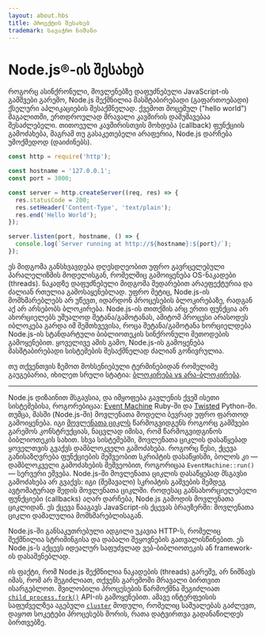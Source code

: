 ```yaml
---
layout: about.hbs
title: პროექტის შესახებ
trademark: სავაჭრო ნიშანი
---
```


# Node.js®-ის შესახებ

როგორც ასინქრონული, მოვლენებზე დაფუძნებული JavaScript-ის გამშვები გარემო, Node.js შექმნილია
მასშტაბირებადი (გაფართოებადი) ქსელური აპლიკაციების შესაქმნელად. ქვემოთ მოცემულ ("hello world") მაგალითში,
ერთდროულად მრავალი კავშირის დამუშავებაა შესაძლებელი. თითოეული კავშირისთვის მოხდება (callback) ფუნქციის
გამოძახება, მაგრამ თუ გასაკეთებელი არაფერია, Node.js დარჩება უმოქმედოდ (დაიძინებს).

```javascript
const http = require('http');

const hostname = '127.0.0.1';
const port = 3000;

const server = http.createServer((req, res) => {
  res.statusCode = 200;
  res.setHeader('Content-Type', 'text/plain');
  res.end('Hello World');
});

server.listen(port, hostname, () => {
  console.log(`Server running at http://${hostname}:${port}/`);
});
```

ეს მიდგომა განსხვავდება დღესდღეობით უფრო გავრცელებული პარალელიზმის მოდელისგან, რომელშიც გამოიყენება OS-ნაკადები (threads).
ნაკადზე დაფუძნებული მიდგომა შედარებით არაეფექტურია და ძალიან
რთულია გამოსაყენებლად. უფრო მეტიც, Node.js-ის მომხმარებლებს არ უწევთ, იდარდონ
პროცესების ბლოკირებაზე, რადგან აქ არ არსებობს ბლოკირება.
Node.js-ის თითქმის არც ერთი ფუნქცია არ ახორციელებს უშუალოდ შეტანა/გამოტანას, ამიტომ პროცესი არასოდეს იბლოკება გარდა იმ შემთხვევისა, როცა შეტანა/გამოტანა ხორციელდება
Node.js-ის სტანდარტული ბიბლიოთეკის სინქრონული მეთოდების გამოყენებით. ყოველივე ამის გამო, Node.js-ის გამოყენება მასშტაბირებადი სისტემების შესაქმნელად
ძალიან გონივრულია.

თუ თქვენთვის ზემოთ მოხსენიებული ტერმინებიდან რომელიმე გაუგებარია, იხილეთ სრული სტატია:
[ბლოკირება vs არა-ბლოკირება][].

---

Node.js დიზაინით მსგავსია, და იმყოფება გავლენის ქვეშ ისეთი სისტემებისა, როგორებიცაა:
[Event Machine][] Ruby-ში და [Twisted][] Python-ში. თუმცა, მასში (Node.js-ში) მოვლენათა მოდელი ბევრად უფრო
ფართოდ გამოიყენება. იგი [მოვლენათა ციკლს][] წარმოგვიდგენს როგორც გამშვები გარემოს კონსტრუქციას, ნაცვლად იმისა, რომ წარმოგვიდგინოს ბიბლიოთეკის სახით. სხვა სისტემებში,
მოვლენათა ციკლის დასაწყებად ყოველთვის გვაქვს დამბლოკველი გამოძახება.
როგორც წესი, ქცევა განისაზღვრება ფუნქციების მეშვეობით სკრიპტის დასაწყისში, ბოლოს კი — დამბლოკველი გამოძახების მეშვეობით, როგორიცაა `EventMachine::run()` — სერვერი ეშვება.
Node.js-ში მოვლენათა ციკლის დასაწყებად მსგავსი გამოძახება არ გვაქვს: იგი (შემავალი) სკრიპტის გაშვების შემდეგ ავტომატურად შედის მოვლენათა ციკლში.
როდესაც განსახორციელებელი ფუნქციები (callbacks) აღარ დარჩება, Node.js გამოდის მოვლენათა ციკლიდან. ეს ქცევა
წააგავს JavaScript-ის ქცევას ბრაუზერში: მოვლენათა ციკლი დამალულია მომხმარებლისაგან.

Node.js-ში განსაკუთრებული ადგილი უკავია HTTP-ს, რომელიც შექმნილია სტრიმინგისა და დაბალი
შეყოვნების გათვალისწინებით. ეს Node.js-ს აქცევს იდეალურ საფუძვლად
ვებ-ბიბლიოთეკის ან framework-ის დასაშენებლად.

ის ფაქტი, რომ Node.js შექმნილია ნაკადების (threads) გარეშე, არ ნიშნავს იმას, რომ არ შეგიძლიათ,
თქვენს გარემოში მრავალი ბირთვით ისარგებლოთ. შვილობილი პროცესების წარმოქმნა შეგიძლიათ
[`child_process.fork()`][] API-ის გამოყენებით.
ამავე ინტერფეისის საფუძველზეა აგებული [`cluster`][] მოდული,
რომელიც საშუალებას გაძლევთ, დაყოთ სოკეტები პროცესებს შორის,
რათა დატვირთვა გადანაწილდეს ბირთვებზე.

[ბლოკირება vs არა-ბლოკირება]: /en/docs/guides/blocking-vs-non-blocking/
[`child_process.fork()`]: https://nodejs.org/api/child_process.html#child_process_child_process_fork_modulepath_args_options
[`cluster`]: https://nodejs.org/api/cluster.html
[მოვლენათა ციკლს]: /en/docs/guides/event-loop-timers-and-nexttick/
[Event Machine]: https://github.com/eventmachine/eventmachine
[Twisted]: https://twistedmatrix.com/trac/
